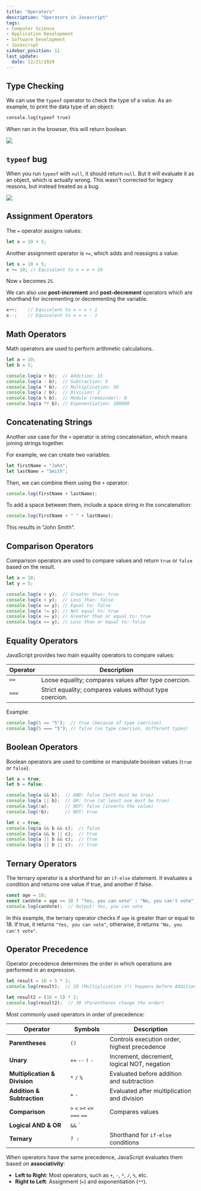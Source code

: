 ```yaml
---
title: "Operators"
description: "Operators in Javascript"
tags: 
- Computer Science
- Application Development
- Software Development
- Javascript
sidebar_position: 11
last_update:
  date: 12/21/2020
---
```


## Type Checking

We can use the `typeof` operator to check the type of a value. As an example, to print the data type of an object:

```bash
console.log(typeof true) 
```

When ran in the browser, this will return boolean.

![](/img/docs/12082024-typeofexample.png)


## `typeof` bug 

When you run `typeof` with `null`, it should return `null`. But it will evaluate it as an object, which is actually wrong. This wasn't corrected for legacy reasons, but instead treated as a bug.

![](/img/docs/12082024-js-typeof-bug.png)


## Assignment Operators  

The `=` operator assigns values:  

```js
let x = 10 + 5;
```

Another assignment operator is `+=`, which adds and reassigns a value:  

```js
let x = 10 + 5;
x += 10; // Equivalent to x = x + 10
```

Now `x` becomes `25`.  

We can also use **post-increment** and **post-decrement** operators which are shorthand for incrementing or decrementing the variable.

```js
x++;    // Equivalent to x = x + 1
x--;    // Equivalent to x = x - 1
```

## Math Operators

Math operators are used to perform arithmetic calculations.

```js
let a = 10;
let b = 5;

console.log(a + b);  // Addition: 15
console.log(a - b);  // Subtraction: 5
console.log(a * b);  // Multiplication: 50
console.log(a / b);  // Division: 2
console.log(a % b);  // Modulo (remainder): 0
console.log(a ** b); // Exponentiation: 100000
```


## Concatenating Strings 

Another use case for the `+` operator is string concatenation, which means joining strings together.  

For example, we can create two variables:  

```js
let firstName = "John";
let lastName = "Smith";
```

Then, we can combine them using the `+` operator:  

```js
console.log(firstName + lastName);
```

To add a space between them, include a space string in the concatenation:  

```js
console.log(firstName + " " + lastName);
```

This results in "John Smith".  


## Comparison Operators  

Comparison operators are used to compare values and return `true` or `false` based on the result.

```js
let x = 10;
let y = 5;

console.log(x > y);  // Greater than: true
console.log(x < y);  // Less than: false
console.log(x == y); // Equal to: false
console.log(x != y); // Not equal to: true
console.log(x >= y); // Greater than or equal to: true
console.log(x <= y); // Less than or equal to: false
```

## Equality Operators 

JavaScript provides two main equality operators to compare values:

| Operator | Description                                                 |
|----------|-------------------------------------------------------------|
| `==`     | Loose equality; compares values after type coercion.        |
| `===`    | Strict equality; compares values without type coercion.     |

Example:

```js
console.log(5 == "5");  // true (because of type coercion)
console.log(5 === "5"); // false (no type coercion, different types)
```

## Boolean Operators  

Boolean operators are used to combine or manipulate boolean values (`true` or `false`). 

```js
let a = true;
let b = false;

console.log(a && b);  // AND: false (both must be true)
console.log(a || b);  // OR: true (at least one must be true)
console.log(!a);      // NOT: false (inverts the value)
console.log(!b);      // NOT: true

let c = true;
console.log(a && b && c);  // false
console.log(a && b || c);  // true
console.log(a || b && c);  // true
console.log(a || b || c);  // true
```

## Ternary Operators 

The ternary operator is a shorthand for an `if-else` statement. It evaluates a condition and returns one value if true, and another if false.

```js
const age = 18;
const canVote = age >= 18 ? "Yes, you can vote" : "No, you can't vote";
console.log(canVote);  // Output: Yes, you can vote
```

In this example, the ternary operator checks if `age` is greater than or equal to 18. If true, it returns `"Yes, you can vote"`, otherwise, it returns `"No, you can't vote"`.

## Operator Precedence  

Operator precedence determines the order in which operations are performed in an expression. 

```js
let result = 10 + 5 * 2;  
console.log(result);  // 20 (Multiplication (*) happens before Addition (+))

let result2 = (10 + 5) * 2;  
console.log(result2);  // 30 (Parentheses change the order)
```

Most commonly used operators in order of precedence:


| **Operator**                  | **Symbols**                     | **Description** |
|-------------------------------|---------------------------------|----------------|
| **Parentheses**               | `()`                            | Controls execution order, highest precedence |
| **Unary**                     | `++` `--` `!` `-`               | Increment, decrement, logical NOT, negation |
| **Multiplication & Division** | `*` `/` `%`                     | Evaluated before addition and subtraction |
| **Addition & Subtraction**    | `+` `-`                         | Evaluated after multiplication and division |
| **Comparison**                | `>` `<` `>=` `<=` `===` `==`    | Compares values |
| **Logical AND & OR**          | `&&` `||`                       | AND (`&&`) has higher precedence than OR (`||`) |
| **Ternary**                   | `? :`                           | Shorthand for `if-else` conditions |  


When operators have the same precedence, JavaScript evaluates them based on **associativity**:  

- **Left to Right**: Most operators, such as `+`, `-`, `*`, `/`, `%`, etc.  
- **Right to Left**: Assignment (`=`) and exponentiation (`**`).  
